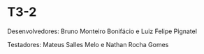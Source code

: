 # T3-2

Desenvolvedores: Bruno Monteiro Bonifácio e Luiz Felipe Pignatel

Testadores: Mateus Salles Melo e Nathan Rocha Gomes
